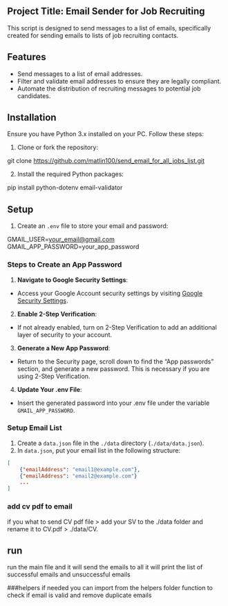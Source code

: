 ## Project Title: Email Sender for Job Recruiting

This script is designed to send messages to a list of emails, specifically created for sending emails to lists of job recruiting contacts.

## Features

- Send messages to a list of email addresses.
- Filter and validate email addresses to ensure they are legally compliant.
- Automate the distribution of recruiting messages to potential job candidates.

## Installation

Ensure you have Python 3.x installed on your PC. Follow these steps:

1. Clone or fork the repository:

git clone https://github.com/matlin100/send_email_for_all_jobs_list.git

2. Install the required Python packages:

pip install python-dotenv email-validator

## Setup

1. Create an `.env` file to store your email and password:

GMAIL_USER=your_email@gmail.com
GMAIL_APP_PASSWORD=your_app_password

### Steps to Create an App Password

1. **Navigate to Google Security Settings**:
- Access your Google Account security settings by visiting [Google Security Settings](https://myaccount.google.com/security).

2. **Enable 2-Step Verification**:
- If not already enabled, turn on 2-Step Verification to add an additional layer of security to your account.

3. **Generate a New App Password**:
- Return to the Security page, scroll down to find the “App passwords” section, and generate a new password. This is necessary if you are using 2-Step Verification.

4. **Update Your .env File**:
- Insert the generated password into your .env file under the variable `GMAIL_APP_PASSWORD`.

### Setup Email List

1. Create a `data.json` file in the `./data` directory (`./data/data.json`).
2. In `data.json`, put your email list in the following structure:
```json
[
    {"emailAddress": "email1@example.com"},
    {"emailAddress": "email2@example.com"}
    ...
]

```
### add cv pdf to email 
if you what to send CV pdf file >
add your SV to the ./data folder and rename it to CV.pdf > ./data/CV.
## run
run the main file and it will send the emails to all
it will print the list of successful emails 
and unsuccessful emails 

###helpers 
if needed you can import from the helpers folder function to check if email is valid and remove duplicate emails 


